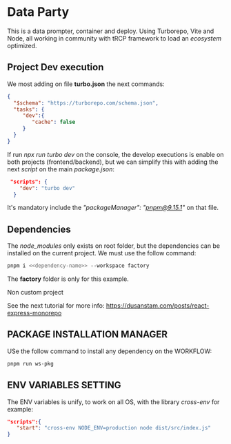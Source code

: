 # Data Party

This is a data prompter, container and deploy. Using Turborepo, Vite and Node, all working in community with tRCP framework to load an *ecosystem* optimized.


## Project Dev execution

We most adding on file **turbo.json** the next commands:

```json
{
  "$schema": "https://turborepo.com/schema.json",
  "tasks": {
     "dev":{
        "cache": false
     }
  }
}
```

If run *npx run turbo dev* on the console, the develop executions is enable on both projects (frontend/backend), but we can simplify this with adding the next *script* on the main *package.json*:

```json
 "scripts": {
    "dev": "turbo dev"
  }
```

It's mandatory include the *"packageManager": "pnpm@9.15.1"* on that file.

## Dependencies

The *node_modules* only exists on root folder, but the dependencies can be installed on the current project. We must use the follow command:

```bash
pnpm i <<dependency-name>> --workspace factory
```

The **factory** folder is only for this example.

Non custom project

See the next tutorial for more info: https://dusanstam.com/posts/react-express-monorepo


## PACKAGE INSTALLATION MANAGER

USe the follow command to install any dependency on the WORKFLOW:

```bash
pnpm run ws-pkg
```

## ENV VARIABLES SETTING

The ENV variables is unify, to work on all OS, with the library *cross-env* for example:

```json
"scripts":{
   "start": "cross-env NODE_ENV=production node dist/src/index.js"
}

```
